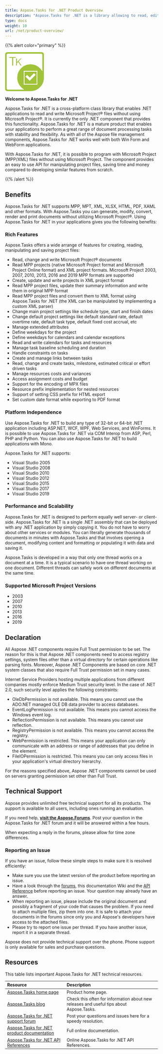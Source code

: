 ```yaml
---
title: Aspose.Tasks for .NET Product Overview
description: "Aspose.Tasks for .NET is a library allowing to read, edit, and convert Microsoft Project MPP/XML, Primavera XER files."
type: docs
weight: 10
url: /net/product-overview/
---
```


{{% alert color="primary" %}}

![Aspose.Tasks for .NET logo](product-overview_1.png)

**Welcome to Aspose.Tasks for .NET**

Aspose.Tasks for .NET is a cross-platform class library that enables .NET applications to read and write Microsoft Project® files without using Microsoft Project®. It is currently the only .NET component that provides this functionality. Aspose.Tasks for .NET is a mature product that enables your applications to perform a great range of document processing tasks with stability and flexibility. As with all of the Aspose file management components, Aspose.Tasks for .NET works well with both Win Form and WebForm applications.

With Aspose.Tasks for .NET, it is possible to program with Microsoft Project (MPP/XML) files without using Microsoft Project. The component provides an easy to use API for manipulating project files, saving time and money compared to developing similar features from scratch.

{{% /alert %}}

## **Benefits**
Aspose.Tasks for .NET supports MPP, MPT, XML, XLSX, HTML, PDF, XAML and other formats. With Aspose.Tasks you can generate, modify, convert, render and print documents without utilizing Microsoft Project®. Using Aspose.Tasks for .NET in your applications gives you the following benefits:

### **Rich Features**
Aspose.Tasks offers a wide arrange of features for creating, reading, manipulating and saving project files:

- Read, change and write Microsoft Project® documents
- Read MPP projects (native Microsoft Project format and Microsoft Project Online format) and XML project formats. Microsoft Project 2003, 2007, 2010, 2013, 2016 and 2019 MPP formats are supported
- Create, update and write projects in XML project format
- Read MPP project files, update their summary information and write them in original MPP format
- Read MPP project files and convert them to XML format using Aspose.Tasks for .NET (the XML can be manipulated by implementing a custom XML parser)
- Change main project settings like schedule type, start and finish dates
- Change default project settings like default standard rate, default overtime rate, default task type, default fixed cost accrual, etc
- Manage extended attributes
- Define weekdays for the project
- Define weekdays for calendars and calendar exceptions
- Read and write calendars for tasks and resources
- Manage task baseline scheduling and duration
- Handle constraints on tasks
- Create and manage links between tasks
- Read, change and create tasks, milestone, estimated critical or effort driven tasks
- Manage resources costs and variances
- Access assignment costs and budget
- Support for the encoding of MPX files
- Resource prefix implementation for nested resources
- Support of setting CSS prefix for HTML export
- Set custom date format while exporting to PDF format
### **Platform Independence**
Use Aspose.Tasks for .NET to build any type of 32-bit or 64-bit .NET application including ASP.NET, WCF, WPF, Web Services, and WinForms. It is possible to use Aspose.Tasks for .NET via COM Interop from ASP, Perl, PHP and Python. You can also use Aspose.Tasks for .NET to build applications with Mono. 

Aspose.Tasks for .NET supports:

- Visual Studio 2005
- Visual Studio 2008
- Visual Studio 2010
- Visual Studio 2012
- Visual Studio 2015
- Visual Studio 2017
- Visual Studio 2019
### **Performance and Scalability**
Aspose.Tasks for .NET is designed to perform equally well server- or client-side. Aspose.Tasks for .NET is a single .NET assembly that can be deployed with any .NET application by simply copying it. You do not have to worry about other services or modules. You can literally generate thousands of documents in minutes with Aspose.Tasks and that involves opening a document, modifying content and formatting or populating it with data and saving it. 

Aspose.Tasks is developed in a way that only one thread works on a document at a time. It is a typical scenario to have one thread working on one document. Different threads can safely work on different documents at the same time.
### **Supported Microsoft Project Versions**
- 2003
- 2007
- 2010
- 2013
- 2016
- 2019
## **Declaration**
All Aspose .NET components require Full Trust permission to be set. The reason for this is that Aspose .NET components need to access registry settings, system files other than a virtual directory for certain operations like parsing fonts. Moreover, Aspose .NET Components are based on core .NET system classes that also require Full Trust permission set in many cases.

Internet Service Providers hosting multiple applications from different companies mostly enforce Medium Trust security level. In the case of .NET 2.0, such security level applies the following constraints:

- OleDbPermission is not available. This means you cannot use the ADO.NET managed OLE DB data provider to access databases.
- EventLogPermission is not available. This means you cannot access the Windows event log.
- ReflectionPermission is not available. This means you cannot use reflection.
- RegistryPermission is not available. This means you cannot access the registry.
- WebPermission is restricted. This means your application can only communicate with an address or range of addresses that you define in the <trust> element.
- FileIOPermission is restricted. This means you can only access files in your application's virtual directory hierarchy.

For the reasons specified above, Aspose .NET components cannot be used on servers granting permission set other than Full Trust.
## **Technical Support**
Aspose provides unlimited free technical support for all its products. The support is available to all users, including ones running an evaluation.

If you need help, [**visit the Aspose.Forums**](https://forum.aspose.com/). Post your question in the Aspose.Tasks for .NET forum and it will be answered within a few hours.

When expecting a reply in the forums, please allow for time zone differences.
### **Reporting an Issue**
If you have an issue, follow these simple steps to make sure it is resolved efficiently:

- Make sure you use the latest version of the product before reporting an issue. 
- Have a look through the [forums](https://forum.aspose.com/), this documentation Wiki and the [API Reference](https://apireference.aspose.com/tasks/net) before reporting an issue. Your question may already have an answer.
- When reporting an issue, please include the original document and possibly a fragment of your code that causes the problem. If you need to attach multiple files, zip them into one. It is safe to attach your documents in the forums since only you and Aspose's developers have access to the attached files.
- Please try to report one issue per thread. If you have another issue, report it in a separate thread.

Aspose does not provide technical support over the phone. Phone support is only available for sales and purchase questions.
## **Resources**
This table lists important Aspose.Tasks for .NET technical resources.

|**Resource**|**Description**|
| :- | :- |
|[Aspose.Tasks home page](https://products.aspose.com/tasks/net)|Product home page.|
|[Aspose.Tasks blog](https://blog.aspose.com/category/tasks/)|Check this often for information about new releases and useful tips about Aspose.Tasks.|
|[Aspose.Tasks for .NET support forum](https://forum.aspose.com/c/tasks/15)|Post your questions and issues here for a speedy resolution.|
|[Aspose.Tasks for .NET product documentation](/tasks/net/)|Full online documentation.|
|[Aspose.Tasks for .NET API References](https://apireference.aspose.com/tasks/net)|Online Aspose.Tasks for .NET API References.|
